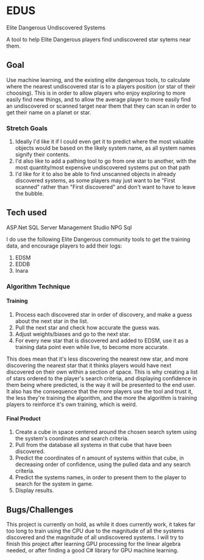 # EDUS
Elite Dangerous Undiscovered Systems

A tool to help Elite Dangerous players find undiscovered star sytems near them.

## Goal

Use machine learning, and the existing elite dangerous tools, to calculate where the nearest undiscovered star is to a players position (or star of their choosing). This is in order to allow players who enjoy exploring to more easily find new things, and to allow the average player to more easily find an undiscovered or scanned target near them that they can scan in order to get their name on a planet or star.

### Stretch Goals

1. Ideally I'd like it if I could even get it to predict where the most valuable objects would be based on the likely system name, as all system names signify their contents.
2. I'd also like to add a pathing tool to go from one star to another, with the most quantity/most expensive undiscovered systems put on that path
3. I'd like for it to also be able to find unscanned objects in already discovered systems, as some players may just want to be "First scanned" rather than "First discovered" and don't want to have to leave the bubble.

## Tech used

ASP.Net
SQL Server Management Studio
NPG Sql

I do use the following Elite Dangerous community tools to get the training data, and encourage players to add their logs:
1. EDSM
2. EDDB
3. Inara

### Algorithm Technique

#### Training

1. Process each discovered star in order of discovery, and make a guess about the next star in the list.
2. Pull the next star and check how accurate the guess was.
3. Adjust weights/biases and go to the next star.
4. For every new star that is discovered and added to EDSM, use it as a training data point even while live, to become more accurate.

This does mean that it's less discovering the nearest new star, and more discovering the nearest star that it thinks players would have next discovered on their own within a section of space. This is why creating a list of stars ordered to the player's search criteria, and displaying confidence in them being where predicted, is the way it will be presented to the end user. It also has the consequence that the more players use the tool and trust it, the less they're training the algorithm, and the more the algorithm is training players to reinforce it's own training, which is weird.

#### Final Product

1. Create a cube in space centered around the chosen search sytem using the system's coordinates and search criteria. 
2. Pull from the database all systems in that cube that have been discovered.
3. Predict the coordinates of n amount of systems within that cube, in decreasing order of confidence, using the pulled data and any search criteria.
4. Predict the systems names, in order to present them to the player to search for the system in game.
5. Display results.

## Bugs/Challenges

This project is currently on hold, as while it does currently work, it takes far too long to train using the CPU due to the magnitude of all the systems discovered and the magnitude of all undiscovered systems. I will try to finish this project after learning GPU processing for the linear algebra needed, or after finding a good C# library for GPU machine learning.
